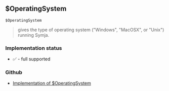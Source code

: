 ## $OperatingSystem

```
$OperatingSystem
```

> gives the type of operating system ("Windows", "MacOSX", or "Unix") running Symja.
  







### Implementation status

* &#x2705; - full supported

### Github

* [Implementation of $OperatingSystem](https://github.com/axkr/symja_android_library/blob/master/symja_android_library/matheclipse-core/src/main/java/org/matheclipse/core/builtin/ConstantDefinitions.java#L414) 
